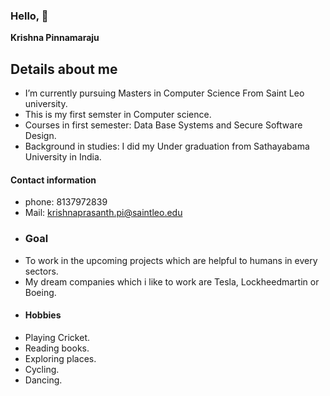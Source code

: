 ### Hello,  👋 

**Krishna Pinnamaraju**

## Details about me

- I’m currently pursuing Masters in Computer Science From Saint Leo university.
- This is my first semster in Computer science.
- Courses in first semester: Data Base Systems and Secure Software Design.
- Background in studies: I did my Under graduation from Sathayabama University in India.  
 #### Contact information 
- phone: 8137972839
- Mail: krishnaprasanth.pi@saintleo.edu
- ### Goal
- To work in the upcoming projects which are helpful to humans in every sectors.
- My dream companies which i like to work are Tesla, Lockheedmartin or Boeing.
- #### Hobbies
- Playing Cricket.
- Reading books.
- Exploring places.
- Cycling.
- Dancing.
